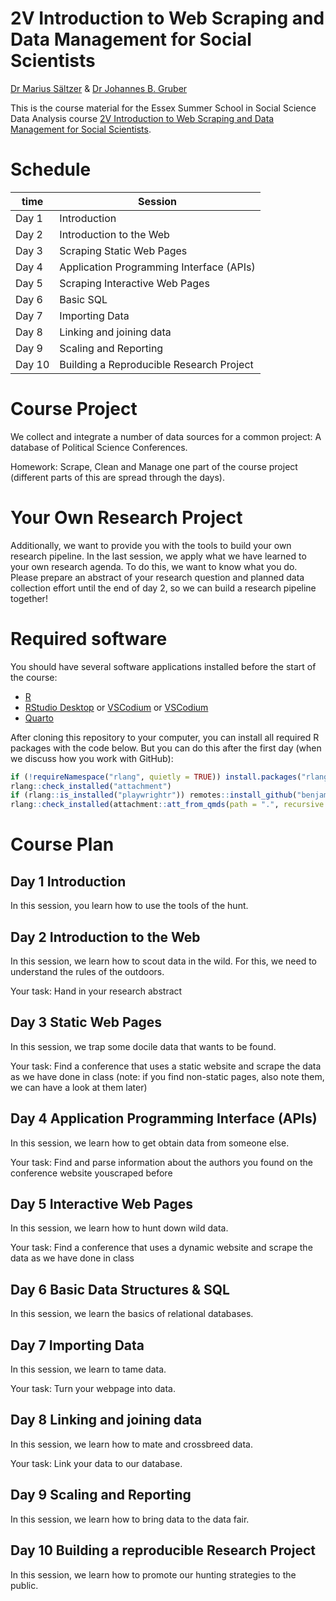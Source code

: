 # 2V Introduction to Web Scraping and Data Management for Social Scientists
[Dr Marius Sältzer](https://msaeltzer.com/) & [Dr Johannes B. Gruber](https://www.johannesbgruber.eu/)

This is the course material for the Essex Summer School in Social Science Data Analysis course [2V Introduction to Web Scraping and Data Management for Social Scientists](https://essexsummerschool.com/summer-school-facts/courses/ess-2023-course-list/2v-introduction-to-web-scraping-and-data-management-for-social-scientists/).

# Schedule

| time   | Session                                  |
|--------|------------------------------------------|
| Day 1  | Introduction                             |
| Day 2  | Introduction to the Web                  |
| Day 3  | Scraping Static Web Pages                |
| Day 4  | Application Programming Interface (APIs) |
| Day 5  | Scraping Interactive Web Pages           |
| Day 6  | Basic SQL                                |
| Day 7  | Importing Data                           |
| Day 8  | Linking and joining data                 |
| Day 9  | Scaling and Reporting                    |
| Day 10 | Building a Reproducible Research Project |

# Course Project

We collect and integrate a number of data sources for a common project: A database of Political Science Conferences.

Homework: Scrape, Clean and Manage one part of the course project (different parts of this are spread through the days).

# Your Own Research Project

Additionally, we want to provide you with the tools to build your own research pipeline.
In the last session, we apply what we have learned to your own research agenda.
To do this, we want to know what you do.
Please prepare an abstract of your research question and planned data collection effort until the end of day 2, so we can build a research pipeline together!

# Required software

You should have several software applications installed before the start of the course:

- [R](https://cran.r-project.org/)
- [RStudio Desktop](https://posit.co/download/rstudio-desktop/) or [VSCodium](https://vscodium.com/) or [VSCodium](https://code.visualstudio.com/download)
- [Quarto](https://quarto.org/docs/get-started/)

After cloning this repository to your computer, you can install all required R packages with the code below. But you can do this after the first day (when we discuss how you work with GitHub):

``` r
if (!requireNamespace("rlang", quietly = TRUE)) install.packages("rlang", dependencies = TRUE)
rlang::check_installed("attachment")
if (rlang::is_installed("playwrightr")) remotes::install_github("benjaminguinaudeau/playwrightr")
rlang::check_installed(attachment::att_from_qmds(path = ".", recursive = TRUE))
```

# Course Plan

## Day 1 Introduction

In this session, you learn how to use the tools of the hunt.

## Day 2 Introduction to the Web

In this session, we learn how to scout data in the wild. For this, we need to understand the rules of the outdoors.

Your task: Hand in your research abstract

## Day 3 Static Web Pages

In this session, we trap some docile data that wants to be found.

Your task: Find a conference that uses a static website and scrape the data as we have done in class (note: if you find non-static pages, also note them, we can have a look at them later)

## Day 4 Application Programming Interface (APIs)

In this session, we learn how to get obtain data from someone else.

Your task: Find and parse information about the authors you found on the conference website youscraped before

## Day 5 Interactive Web Pages

In this session, we learn how to hunt down wild data.

Your task: Find a conference that uses a dynamic website and scrape the data as we have done in class

## Day 6 Basic Data Structures & SQL

In this session, we learn the basics of relational databases.

## Day 7 Importing Data

In this session, we learn to tame data.

Your task: Turn your webpage into data.

## Day 8 Linking and joining data

In this session, we learn how to mate and crossbreed data.

Your task: Link your data to our database.

## Day 9 Scaling and Reporting

In this session, we learn how to bring data to the data fair.

## Day 10 Building a reproducible Research Project

In this session, we learn how to promote our hunting strategies to the public.
